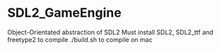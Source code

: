 # SDL2_GameEngine
Object-Orientated abstraction of SDL2
Must install SDL2, SDL2_ttf and freetype2 to compile
./build.sh to compile on mac
